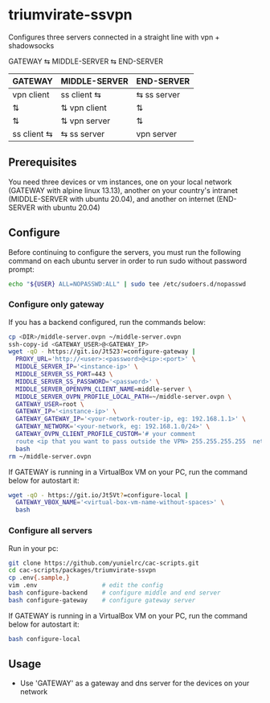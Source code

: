 # triumvirate-ssvpn

Configures three servers connected in a straight line with vpn + shadowsocks

GATEWAY ⇆ MIDDLE-SERVER ⇆ END-SERVER

GATEWAY       | MIDDLE-SERVER   | END-SERVER
--------------|-----------------|---------
|vpn client   |   ss client  ⇆ | ⇆  ss server
|     ⇅      |   ⇅ vpn client  |    ⇅
|     ⇅      |   ⇅ vpn server  |    ⇅
|ss client ⇆  | ⇆ ss server    | vpn server

## Prerequisites

You need three devices or vm instances, one on your local network (GATEWAY with alpine linux 13.13),
another on your country's intranet (MIDDLE-SERVER with ubuntu 20.04), and another on internet (END-SERVER with ubuntu 20.04)

## Configure

Before continuing to configure the servers, you must run the following command on each ubuntu server in order to run sudo without password prompt:

```sh
echo "${USER} ALL=NOPASSWD:ALL" | sudo tee /etc/sudoers.d/nopasswd
```

### Configure only gateway

If you has a backend configured, run the commands below:

```sh
cp <DIR>/middle-server.ovpn ~/middle-server.ovpn
ssh-copy-id <GATEWAY_USER>@<GATEWAY_IP>
wget -qO - https://git.io/Jt523?=configure-gateway |
  PROXY_URL='http://<user>:<password>@<ip>:<port>' \
  MIDDLE_SERVER_IP='<instance-ip>' \
  MIDDLE_SERVER_SS_PORT=443 \
  MIDDLE_SERVER_SS_PASSWORD='<password>' \
  MIDDLE_SERVER_OPENVPN_CLIENT_NAME=middle-server \
  MIDDLE_SERVER_OVPN_PROFILE_LOCAL_PATH=~/middle-server.ovpn \
  GATEWAY_USER=root \
  GATEWAY_IP='<instance-ip>' \
  GATEWAY_GATEWAY_IP='<your-network-router-ip, eg: 192.168.1.1>' \
  GATEWAY_NETWORK='<your-network, eg: 192.168.1.0/24>' \
  GATEWAY_OVPN_CLIENT_PROFILE_CUSTOM='# your comment
  route <ip that you want to pass outside the VPN> 255.255.255.255  net_gateway' \
  bash
rm ~/middle-server.ovpn
```

If GATEWAY is running in a VirtualBox VM on your PC, run the command below for autostart it:

```sh
wget -qO - https://git.io/Jt5Vt?=configure-local |
  GATEWAY_VBOX_NAME='<virtual-box-vm-name-without-spaces>' \
  bash
```

### Configure all servers

Run in your pc:

```sh
git clone https://github.com/yunielrc/cac-scripts.git
cd cac-scripts/packages/triumvirate-ssvpn
cp .env{.sample,}
vim .env                  # edit the config
bash configure-backend    # configure middle and end server
bash configure-gateway    # configure gateway server
```

If GATEWAY is running in a VirtualBox VM on your PC, run the command below for autostart it:

```sh
bash configure-local
```

## Usage

- Use 'GATEWAY' as a gateway and dns server for the devices on your network

